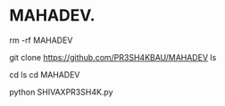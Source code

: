 # MAHADEV. 

rm -rf MAHADEV


git clone https://github.com/PR3SH4KBAU/MAHADEV
ls


cd 
ls
cd MAHADEV 

python SHIVAXPR3SH4K.py
